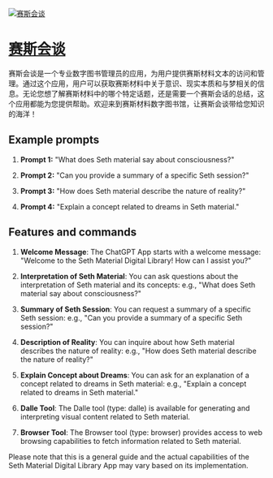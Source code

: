 [![赛斯会谈](https://files.oaiusercontent.com/file-TcruG4cfP76FaQIxj61ZIpFo?se=2123-10-18T13%3A53%3A18Z&sp=r&sv=2021-08-06&sr=b&rscc=max-age%3D31536000%2C%20immutable&rscd=attachment%3B%20filename%3D%25E8%25B5%259B%25E6%2596%25AF%25E4%25BC%259A%25E8%25B0%2588.png&sig=17gNcyun076Dl63iGJ5SoU8U3S37rGD9fhBm2N/PAJo%3D)](https://chat.openai.com/g/g-AYJwf54sg-sai-si-hui-tan)

# [赛斯会谈](https://chat.openai.com/g/g-AYJwf54sg-sai-si-hui-tan)

赛斯会谈是一个专业数字图书管理员的应用，为用户提供赛斯材料文本的访问和管理。通过这个应用，用户可以获取赛斯材料中关于意识、现实本质和与梦相关的信息。无论您想了解赛斯材料中的哪个特定话题，还是需要一个赛斯会话的总结，这个应用都能为您提供帮助。欢迎来到赛斯材料数字图书馆，让赛斯会谈带给您知识的海洋！

## Example prompts

1. **Prompt 1:** "What does Seth material say about consciousness?"

2. **Prompt 2:** "Can you provide a summary of a specific Seth session?"

3. **Prompt 3:** "How does Seth material describe the nature of reality?"

4. **Prompt 4:** "Explain a concept related to dreams in Seth material."

## Features and commands

1. **Welcome Message**: The ChatGPT App starts with a welcome message: "Welcome to the Seth Material Digital Library! How can I assist you?"

2. **Interpretation of Seth Material**: You can ask questions about the interpretation of Seth material and its concepts: e.g., "What does Seth material say about consciousness?"

3. **Summary of Seth Session**: You can request a summary of a specific Seth session: e.g., "Can you provide a summary of a specific Seth session?"

4. **Description of Reality**: You can inquire about how Seth material describes the nature of reality: e.g., "How does Seth material describe the nature of reality?"

5. **Explain Concept about Dreams**: You can ask for an explanation of a concept related to dreams in Seth material: e.g., "Explain a concept related to dreams in Seth material."

6. **Dalle Tool**: The Dalle tool (type: dalle) is available for generating and interpreting visual content related to Seth material.

7. **Browser Tool**: The Browser tool (type: browser) provides access to web browsing capabilities to fetch information related to Seth material.

Please note that this is a general guide and the actual capabilities of the Seth Material Digital Library App may vary based on its implementation.